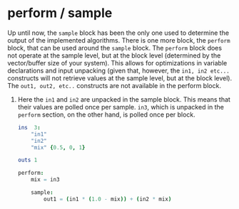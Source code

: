 # perform / sample

Up until now, the `sample` block has been the only one used to determine the output of the implemented algorithms. There is one more block, the `perform` block, that can be used around the `sample` block. The `perform` block does not operate at the sample level, but at the block level (determined by the vector/buffer size of your system). This allows for optimizations in variable declarations and input unpacking (given that, however, the `in1, in2 etc...` constructs will not retrieve values at the sample level, but at the block level). The `out1, out2, etc..` constructs are not available in the perform block.

1) Here the `in1` and `in2` are unpacked in the sample block. This means that their values are polled once per sample. `in3`, which is unpacked in the `perform` section, on the other hand, is polled once per block.

    ```nim
    ins  3:
        "in1"
        "in2"
        "mix" {0.5, 0, 1}

    outs 1

    perform:
        mix = in3

        sample:
            out1 = (in1 * (1.0 - mix)) + (in2 * mix)
    ```